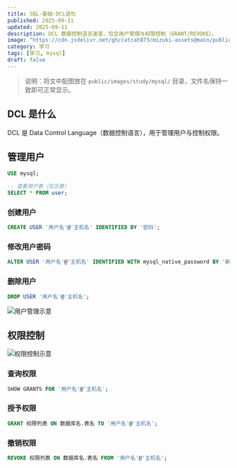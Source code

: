 ```yaml
---
title: SQL-基础-DCL语句
published: 2025-09-11
updated: 2025-09-11
description: DCL 数据控制语言速查，包含用户管理与权限控制（GRANT/REVOKE）。
image: "https://cdn.jsdelivr.net/gh/catcat873/mizuki-assets@main/public/images/study/mysql/image-20250911110137218.png"
category: 学习
tags: [学习, mysql]
draft: false
---
```


> 说明：将文中配图放在 `public/images/study/mysql/` 目录，文件名保持一致即可正常显示。

## DCL 是什么

DCL 是 Data Control Language（数据控制语言），用于管理用户与控制权限。

## 管理用户

```sql
USE mysql;

-- 查看用户表（仅示意）
SELECT * FROM user;
```

### 创建用户

```sql
CREATE USER '用户名'@'主机名' IDENTIFIED BY '密码';
```

### 修改用户密码

```sql
ALTER USER '用户名'@'主机名' IDENTIFIED WITH mysql_native_password BY '新密码';
```

### 删除用户

```sql
DROP USER '用户名'@'主机名';
```

![用户管理示意](https://cdn.jsdelivr.net/gh/catcat873/mizuki-assets@main/public/images/study/mysql/image-20250911110137218.png)

## 权限控制

![权限控制示意](https://cdn.jsdelivr.net/gh/catcat873/mizuki-assets@main/public/images/study/mysql/image-20250911110311727.png)

### 查询权限

```sql
SHOW GRANTS FOR '用户名'@'主机名';
```

### 授予权限

```sql
GRANT 权限列表 ON 数据库名.表名 TO '用户名'@'主机名';
```

### 撤销权限

```sql
REVOKE 权限列表 ON 数据库名.表名 FROM '用户名'@'主机名';
```


